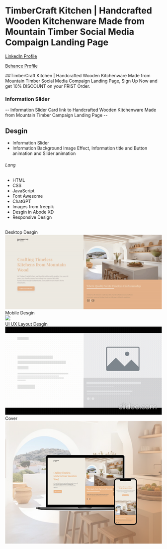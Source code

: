 # TimberCraft Kitchen | Handcrafted Wooden Kitchenware Made from Mountain Timber Social Media Compaign Landing Page
<a href="https://www.linkedin.com/in/dharmendraverma95/" target="_blank">LinkedIn Profile </a>

<a href="https://www.behance.net/dhirukumar" target="_blank">Behance Profile </a>

##TimberCraft Kitchen | Handcrafted Wooden Kitchenware Made from Mountain Timber Social Media Compaign Landing Page, Sign Up Now and get 10% DISCOUNT on your FRIST Order.

### Information Slider
-- Information Slider Card link to Handcrafted Wooden Kitchenware Made from Mountain Timber Campaign Landing Page --

## Desgin 
<ul>
  <li>Information Slider</li>
  <li>Information Background Image Effect, Information title and Button animation and Slider animation </li>
</ul>

###### Lang
<ul>
  <li>HTML</li>
  <li>CSS</li>
  <li>JavaScript</li>
  <li>Font Awesome</li>
  <li>ChatGPT</li>
  <li>Images from freepik</li>
  <li>Desgin in Abode XD</li>
  <li>Responsive Design</li>
</ul>
<br>
<span>Desktop Desgin</span><br/>
<a href="https://www.behance.net/gallery/214120965/TimberCraft-Kitchen-Landing-Page" target="_blank" >
<img src="./img/TimberCraft-desktop-landing-page.gif" width="525px"/>
</a>
<br>
<span>Mobile Desgin</span><br/>
<a href="https://www.behance.net/gallery/214120965/TimberCraft-Kitchen-Landing-Page" target="_blank" >
<img src="./img/TimberCraft-mobile-landing-page.gif" width="225px"/>
</a>
<br>
<span>UI UX Layout Desgin</span><br/>
<a href="https://www.behance.net/gallery/214120965/TimberCraft-Kitchen-Landing-Page" target="_blank" >
<img src="./img/ui-ux-layout-landing-page.gif" width="525px"/>
</a>
<br>
<span>Cover</span><br/>
<a href="https://www.behance.net/gallery/214120965/TimberCraft-Kitchen-Landing-Page" target="_blank" >
<img src="./img/cover.png" width="575px"/>
</a>




